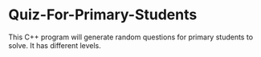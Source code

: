 # Quiz-For-Primary-Students
This C++ program will generate random questions for primary students to solve. It has different levels.

